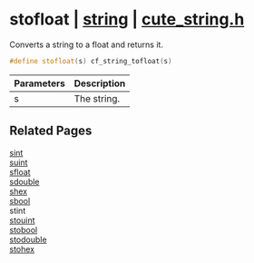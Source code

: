 # stofloat | [string](https://github.com/RandyGaul/cute_framework/blob/master/docs/string_readme.md) | [cute_string.h](https://github.com/RandyGaul/cute_framework/blob/master/include/cute_string.h)

Converts a string to a float and returns it.

```cpp
#define stofloat(s) cf_string_tofloat(s)
```

Parameters | Description
--- | ---
s | The string.

## Related Pages

[sint](https://github.com/RandyGaul/cute_framework/blob/master/docs/string/sint.md)  
[suint](https://github.com/RandyGaul/cute_framework/blob/master/docs/string/suint.md)  
[sfloat](https://github.com/RandyGaul/cute_framework/blob/master/docs/string/sfloat.md)  
[sdouble](https://github.com/RandyGaul/cute_framework/blob/master/docs/string/sdouble.md)  
[shex](https://github.com/RandyGaul/cute_framework/blob/master/docs/string/shex.md)  
[sbool](https://github.com/RandyGaul/cute_framework/blob/master/docs/string/sbool.md)  
stint  
[stouint](https://github.com/RandyGaul/cute_framework/blob/master/docs/string/stouint.md)  
[stobool](https://github.com/RandyGaul/cute_framework/blob/master/docs/string/stobool.md)  
[stodouble](https://github.com/RandyGaul/cute_framework/blob/master/docs/string/stodouble.md)  
[stohex](https://github.com/RandyGaul/cute_framework/blob/master/docs/string/stohex.md)  
